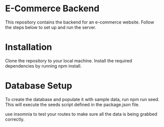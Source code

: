 # E-Commerce Backend
This repository contains the backend for an e-commerce website. Follow the steps below to set up and run the server.

# Installation
Clone the repository to your local machine.
Install the required dependencies by running npm install.
# Database Setup
To create the database and populate it with sample data, run npm run seed. This will execute the seeds script defined in the package.json file.

use insomnia to test your routes to make sure all the data is being grabbed correctly.
